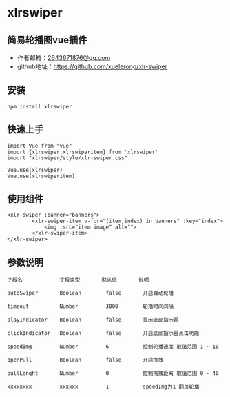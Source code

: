 xlrswiper
====
简易轮播图vue插件
-------
* 作者邮箱：2643671876@qq.com
* github地址：https://github.com/xuelerong/xlr-swiper

安装
-------
    npm install xlrswiper
    
快速上手
-------
    import Vue from "vue"
    import {xlrswiper,xlrswiperitem} from 'xlrswiper'
    import "xlrswiper/style/xlr-swiper.css"
    
    Vue.use(xlrswiper)
    Vue.use(xlrswiperitem)
    
使用组件
-------
    <xlr-swiper :banner="banners">
            <xlr-swiper-item v-for="(item,index) in banners" :key="index">
                <img :src="item.image" alt="">
            </xlr-swiper-item>
    </xlr-swiper>
    
参数说明
-------
    字段名            字段类型       默认值       说明

    autoSwiper       Boolean        false       开启自动轮播
        
    timeout          Number         3000        轮播时间间隔
    
    playIndicator    Boolean        false       显示底部指示器
    
    clickIndicator   Boolean        false       开启底部指示器点击功能
     
    speedImg         Number         6           控制轮播速度 取值范围 1 ~ 10
    
    openPull         Boolean        false       开启拖拽
    
    pullLenght       Number         0           控制拖拽距离 取值范围 0 ~ 40
     
    xxxxxxxx         xxxxxx         1           speedImg为1 翻页轮播
    
    

   


